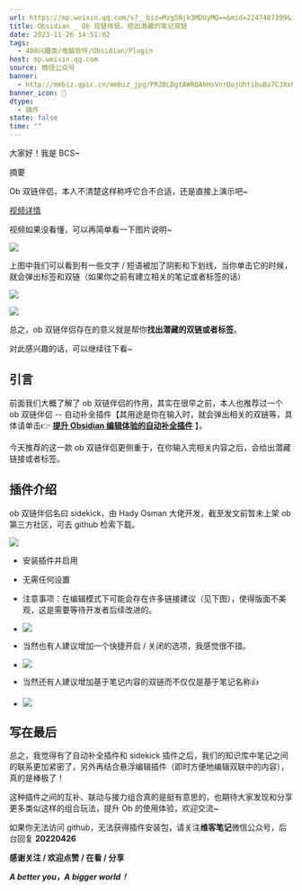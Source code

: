 ```yaml
---
url: https://mp.weixin.qq.com/s?__biz=Mzg5Njk3MDUyMQ==&mid=2247487399&idx=1&sn=ac76262c87f4f4c35ce34946ec6b75e3&source=41#wechat_redirect
title: Obsidian _ Ob 双链伴侣，挖出潜藏的笔记双链
date: 2023-11-26 14:51:02
tags:
  - 400兴趣类/电脑软件/Obsidian/Plugin
host: mp.weixin.qq.com
source: 微信公众号
banner:
  - http://mmbiz.qpic.cn/mmbiz_jpg/PR2BLDgtAWRQAkHsVnrQojUhtibuBa7CJXxkeicic9K667sRIL1L0kNuI8wgMKmeTzMKHBCb0Lr5sKRsriaXfibfic9w/0?wx_fmt=jpeg
banner_icon: 🔖
dtype:
  - 插件
state: false
time: ""
---
```

大家好！我是 BCS~

摘要

Ob 双链伴侣，本人不清楚这样称呼它合不合适，还是直接上演示吧~

[视频详情](javascript:;)

视频如果没看懂，可以再简单看一下图片说明~

![](https://mmbiz.qpic.cn/mmbiz_png/PR2BLDgtAWRQAkHsVnrQojUhtibuBa7CJXHOVAhibR3yG2UUBgLtuStsnxAje4ZYQj5sciaiboMic6UODGib0Axt7z9A/640?wx_fmt=png)

上图中我们可以看到有一些文字 / 短语被加了阴影和下划线，当你单击它的时候，就会弹出标签和双链（如果你之前有建立相关的笔记或者标签的话）

![](https://mmbiz.qpic.cn/mmbiz_png/PR2BLDgtAWRQAkHsVnrQojUhtibuBa7CJm60GaabkTl4EZBibEZsImm3PNXAahU1ZNCHt985tVeBV1W0EcktWpNw/640?wx_fmt=png)

![](https://mmbiz.qpic.cn/mmbiz_png/PR2BLDgtAWRQAkHsVnrQojUhtibuBa7CJEaYYkhcmlNibyzYAoVPdWvvJnppoXhZmm9ia6tYkHOxgOETo1XxVWhAA/640?wx_fmt=png)

总之，ob 双链伴侣存在的意义就是帮你**找出潜藏的双链或者标签**。

对此感兴趣的话，可以继续往下看~

## 引言

前面我们大概了解了 ob 双链伴侣的作用，其实在很早之前，本人也推荐过一个 ob 双链伴侣 -- 自动补全插件【其用途是你在输入时，就会弹出相关的双链等，具体请单击👉 **[提升 Obsidian 编辑体验的自动补全插件](http://mp.weixin.qq.com/s?__biz=MzU4MzgxNjczMA==&mid=2247485145&idx=2&sn=fea1aced73ed93a9774bcdc16e7daf2a&chksm=fda205accad58cba42a82e98c39eb169074970d38248cab1482182b3e2e79a8065945dc5fb6a&scene=21#wechat_redirect)** 】。

今天推荐的这一款 ob 双链伴侣更侧重于，在你输入完相关内容之后，会给出潜藏链接或者标签。

## 插件介绍

ob 双链伴侣名曰 sidekick，由 Hady Osman 大佬开发，截至发文前暂未上架 ob 第三方社区，可去 github 检索下载。

![](https://mmbiz.qpic.cn/mmbiz_png/PR2BLDgtAWRQAkHsVnrQojUhtibuBa7CJlQoibPU6QTAeR33vFoCK8U1AyN3Ld3iaQ3urdyKbkeVHCobX8yWTgJ2g/640?wx_fmt=png)

*   安装插件并启用
    
*   无需任何设置
    
*   注意事项：在编辑模式下可能会存在许多链接建议（见下图），使得版面不美观，这是需要等待开发者后续改进的。
    

*   ![](https://mmbiz.qpic.cn/mmbiz_png/PR2BLDgtAWRQAkHsVnrQojUhtibuBa7CJ6TEzfAHx3gdwbY4vrU4bn9HW1XzNeluibAdrD5lp4CdOlzyG3ehKjPA/640?wx_fmt=png)
    

*   当然也有人建议增加一个快捷开启 / 关闭的选项，我感觉很不错。
    

*   ![](https://mmbiz.qpic.cn/mmbiz_png/PR2BLDgtAWRQAkHsVnrQojUhtibuBa7CJO9MOHLrSAV3fjsETEowFplLGgb1okicUKfIQyV7szRkJh2rvwt2Tia5g/640?wx_fmt=png)
    

*   当然还有人建议增加基于笔记内容的双链而不仅仅是基于笔记名称👍
    

*   ![](https://mmbiz.qpic.cn/mmbiz_png/PR2BLDgtAWRQAkHsVnrQojUhtibuBa7CJ1xUJ29hKetjR0ejTmh5j3l9SChDdTFo3hPNxORO9VcJY3yZau3cic7w/640?wx_fmt=png)
    

## 写在最后

总之，我觉得有了自动补全插件和 sidekick 插件之后，我们的知识库中笔记之间的联系更加紧密了，另外再结合悬浮编辑插件（即时方便地编辑双联中的内容），真的是棒极了！

这种插件之间的互补、联动与接力组合真的是挺有意思的，也期待大家发现和分享更多类似这样的组合玩法，提升 Ob 的使用体验，欢迎交流~

如果你无法访问 github，无法获得插件安装包，请关注**维客笔记**微信公众号，后台回复 **20220426**

**感谢关注 / 欢迎点赞 / 在看 / 分享**

**_A better you，A bigger world！_**

